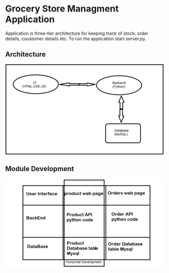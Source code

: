 
# Grocery Store Managment Application

Application is three-tier architecture for keeping track of stock, order details, coustomer details etc.
To run the application start server.py.

## Architecture

![image info](Images/Architechture.png)

## Module Development

![image info](Images/ModuleDevelopment.png)
